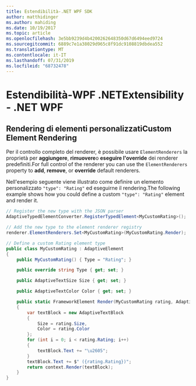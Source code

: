 ```yaml
---
title: Estendibilità-.NET WPF SDK
author: matthidinger
ms.author: mahiding
ms.date: 10/19/2017
ms.topic: article
ms.openlocfilehash: 3e5bb9239d4b4200262648350d67d6494eed9724
ms.sourcegitcommit: 6889c7e1a38029d965c8f91dc9108819dbdea552
ms.translationtype: MT
ms.contentlocale: it-IT
ms.lasthandoff: 07/31/2019
ms.locfileid: "68732478"
---
```

# <a name="extensibility---net-wpf"></a><span data-ttu-id="581e8-102">Estendibilità-WPF .NET</span><span class="sxs-lookup"><span data-stu-id="581e8-102">Extensibility - .NET WPF</span></span>

## <a name="custom-element-rendering"></a><span data-ttu-id="581e8-103">Rendering di elementi personalizzati</span><span class="sxs-lookup"><span data-stu-id="581e8-103">Custom Element Rendering</span></span>

<span data-ttu-id="581e8-104">Per il controllo completo del renderer, è possibile usare `ElementRenderers` la proprietà per **aggiungere**, **rimuovere**o **eseguire l'override** dei renderer predefiniti.</span><span class="sxs-lookup"><span data-stu-id="581e8-104">For full control of the renderer you can use the `ElementRenderers` property to **add**, **remove**, or **override** default renderers.</span></span>

<span data-ttu-id="581e8-105">Nell'esempio seguente viene illustrato come definire un elemento personalizzato `"type": "Rating"` ed eseguirne il rendering.</span><span class="sxs-lookup"><span data-stu-id="581e8-105">The following example shows how you could define a custom `"type": "Rating"` element and render it.</span></span>

```csharp
// Register the new type with the JSON parser
AdaptiveTypedElementConverter.RegisterTypedElement<MyCustomRating>();

// Add the new type to the element renderer registry
renderer.ElementRenderers.Set<MyCustomRating>(MyCustomRating.Render);

// Define a custom Rating element type
public class MyCustomRating : AdaptiveElement
{
    public MyCustomRating() { Type = "Rating"; }

    public override string Type { get; set; }

    public AdaptiveTextSize Size { get; set; }

    public AdaptiveTextColor Color { get; set; }

    public static FrameworkElement Render(MyCustomRating rating, AdaptiveRenderContext context)
    {
        var textBlock = new AdaptiveTextBlock
        {
            Size = rating.Size,
            Color = rating.Color
        };
        for (int i = 0; i < rating.Rating; i++)
        {
            textBlock.Text += "\u2605";
        }
        textBlock.Text += $" ({rating.Rating})";
        return context.Render(textBlock);
    }
}
```
